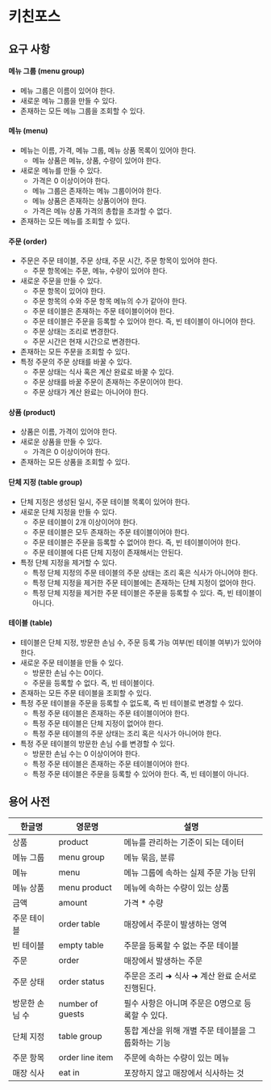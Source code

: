 # 키친포스

## 요구 사항

#### 메뉴 그룹 (menu group)

- 메뉴 그룹은 이름이 있어야 한다.
- 새로운 메뉴 그룹을 만들 수 있다.
- 존재하는 모든 메뉴 그룹을 조회할 수 있다.

#### 메뉴 (menu)

- 메뉴는 이름, 가격, 메뉴 그룹, 메뉴 상품 목록이 있어야 한다.
  - 메뉴 상품은 메뉴, 상품, 수량이 있어야 한다.
- 새로운 메뉴를 만들 수 있다.
  - 가격은 0 이상이어야 한다.
  - 메뉴 그룹은 존재하는 메뉴 그룹이어야 한다.
  - 메뉴 상품은 존재하는 상품이어야 한다.
  - 가격은 메뉴 상품 가격의 총합을 초과할 수 없다.
- 존재하는 모든 메뉴를 조회할 수 있다.

#### 주문 (order)

- 주문은 주문 테이블, 주문 상태, 주문 시간, 주문 항목이 있어야 한다.
  - 주문 항목에는 주문, 메뉴, 수량이 있어야 한다.
- 새로운 주문을 만들 수 있다.
  - 주문 항목이 있어야 한다.
  - 주문 항목의 수와 주문 항목 메뉴의 수가 같아야 한다.
  - 주문 테이블은 존재하는 주문 테이블이어야 한다.
  - 주문 테이블은 주문을 등록할 수 있어야 한다. 즉, 빈 테이블이 아니어야 한다.
  - 주문 상태는 조리로 변경한다.
  - 주문 시간은 현재 시간으로 변경한다.
- 존재하는 모든 주문을 조회할 수 있다.
- 특정 주문의 주문 상태를 바꿀 수 있다.
  - 주문 상태는 식사 혹은 계산 완료로 바꿀 수 있다.
  - 주문 상태를 바꿀 주문이 존재하는 주문이어야 한다.
  - 주문 상태가 계산 완료는 아니어야 한다.

#### 상품 (product)

- 상품은 이름, 가격이 있어야 한다.
- 새로운 상품을 만들 수 있다.
  - 가격은 0 이상이어야 한다.
- 존재하는 모든 상품을 조회할 수 있다.

#### 단체 지정 (table group)

- 단체 지정은 생성된 일시, 주문 테이블 목록이 있어야 한다.
- 새로운 단체 지정을 만들 수 있다.
  - 주문 테이블이 2개 이상이어야 한다.
  - 주문 테이블은 모두 존재하는 주문 테이블이어야 한다.
  - 주문 테이블은 주문을 등록할 수 없어야 한다. 즉, 빈 테이블이어야 한다.
  - 주문 테이블에 다른 단체 지정이 존재해서는 안된다.
- 특정 단체 지정을 제거할 수 있다.
  - 특정 단체 지정의 주문 테이블의 주문 상태는 조리 혹은 식사가 아니어야 한다.
  - 특정 단체 지정을 제거한 주문 테이블에는 존재하는 단체 지정이 없어야 한다.
  - 특정 단체 지정을 제거한 주문 테이블은 주문을 등록할 수 있다. 즉, 빈 테이블이 아니다.

#### 테이블 (table)

- 테이블은 단체 지정, 방문한 손님 수, 주문 등록 가능 여부(빈 테이블 여부)가 있어야 한다.
- 새로운 주문 테이블을 만들 수 있다.
  - 방문한 손님 수는 0이다.
  - 주문을 등록할 수 없다. 즉, 빈 테이블이다.
- 존재하는 모든 주문 테이블을 조회할 수 있다.
- 특정 주문 테이블을 주문을 등록할 수 없도록, 즉 빈 테이블로 변경할 수 있다.
  - 특정 주문 테이블은 존재하는 주문 테이블이어야 한다.
  - 특정 주문 테이블은 단체 지정이 없어야 한다.
  - 특정 주문 테이블의 주문 상태는 조리 혹은 식사가 아니어야 한다.
- 특정 주문 테이블의 방문한 손님 수를 변경할 수 있다.
  - 방문한 손님 수는 0 이상이어야 한다.
  - 특정 주문 테이블은 존재하는 주문 테이블이어야 한다.
  - 특정 주문 테이블은 주문을 등록할 수 있어야 한다. 즉, 빈 테이블이 아니다.



## 용어 사전

| 한글명 | 영문명 | 설명 |
| --- | --- | --- |
| 상품 | product | 메뉴를 관리하는 기준이 되는 데이터 |
| 메뉴 그룹 | menu group | 메뉴 묶음, 분류 |
| 메뉴 | menu | 메뉴 그룹에 속하는 실제 주문 가능 단위 |
| 메뉴 상품 | menu product | 메뉴에 속하는 수량이 있는 상품 |
| 금액 | amount | 가격 * 수량 |
| 주문 테이블 | order table | 매장에서 주문이 발생하는 영역 |
| 빈 테이블 | empty table | 주문을 등록할 수 없는 주문 테이블 |
| 주문 | order | 매장에서 발생하는 주문 |
| 주문 상태 | order status | 주문은 조리 ➜ 식사 ➜ 계산 완료 순서로 진행된다. |
| 방문한 손님 수 | number of guests | 필수 사항은 아니며 주문은 0명으로 등록할 수 있다. |
| 단체 지정 | table group | 통합 계산을 위해 개별 주문 테이블을 그룹화하는 기능 |
| 주문 항목 | order line item | 주문에 속하는 수량이 있는 메뉴 |
| 매장 식사 | eat in | 포장하지 않고 매장에서 식사하는 것 |

